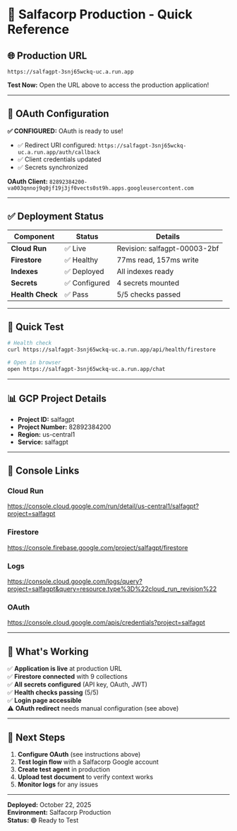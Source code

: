 # 🎯 Salfacorp Production - Quick Reference

## 🌐 Production URL

```
https://salfagpt-3snj65wckq-uc.a.run.app
```

**Test Now:** Open the URL above to access the production application!

---

## 🔑 OAuth Configuration

**✅ CONFIGURED:** OAuth is ready to use!

- ✅ Redirect URI configured: `https://salfagpt-3snj65wckq-uc.a.run.app/auth/callback`
- ✅ Client credentials updated
- ✅ Secrets synchronized

**OAuth Client:** `82892384200-va003qnnoj9q0jf19j3jf0vects0st9h.apps.googleusercontent.com`

---

## ✅ Deployment Status

| Component | Status | Details |
|-----------|--------|---------|
| **Cloud Run** | ✅ Live | Revision: salfagpt-00003-2bf |
| **Firestore** | ✅ Healthy | 77ms read, 157ms write |
| **Indexes** | ✅ Deployed | All indexes ready |
| **Secrets** | ✅ Configured | 4 secrets mounted |
| **Health Check** | ✅ Pass | 5/5 checks passed |

---

## 🧪 Quick Test

```bash
# Health check
curl https://salfagpt-3snj65wckq-uc.a.run.app/api/health/firestore

# Open in browser
open https://salfagpt-3snj65wckq-uc.a.run.app/chat
```

---

## 📊 GCP Project Details

- **Project ID:** salfagpt
- **Project Number:** 82892384200
- **Region:** us-central1
- **Service:** salfagpt

---

## 🔗 Console Links

### Cloud Run
https://console.cloud.google.com/run/detail/us-central1/salfagpt?project=salfagpt

### Firestore
https://console.firebase.google.com/project/salfagpt/firestore

### Logs
https://console.cloud.google.com/logs/query?project=salfagpt&query=resource.type%3D%22cloud_run_revision%22

### OAuth
https://console.cloud.google.com/apis/credentials?project=salfagpt

---

## 🎯 What's Working

✅ **Application is live** at production URL  
✅ **Firestore connected** with 9 collections  
✅ **All secrets configured** (API key, OAuth, JWT)  
✅ **Health checks passing** (5/5)  
✅ **Login page accessible**  
⚠️ **OAuth redirect** needs manual configuration (see above)

---

## 📝 Next Steps

1. **Configure OAuth** (see instructions above)
2. **Test login flow** with a Salfacorp Google account
3. **Create test agent** in production
4. **Upload test document** to verify context works
5. **Monitor logs** for any issues

---

**Deployed:** October 22, 2025  
**Environment:** Salfacorp Production  
**Status:** 🟢 Ready to Test


